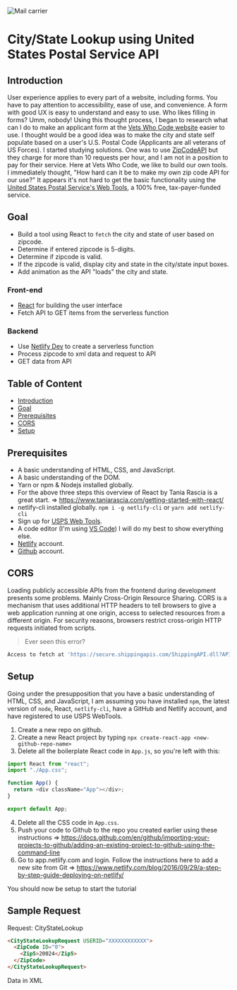 ![Mail carrier](https://citystatezipcode.s3.amazonaws.com/BlogArt_ZipCodeAllegiance%5B1%5D.jpg)

<!-- omit in toc -->
# City/State Lookup using United States Postal Service API

## Introduction

User experience applies to every part of a website, including forms. You have to pay attention to accessibility, ease of use, and convenience. A form with good UX is easy to understand and easy to use. Who likes filling in forms? Umm, nobody! Using this thought process, I began to research what can I do to make an applicant form at the [Vets Who Code website](www.vetswhocode.io/apply) easier to use. I thought would be a good idea was to make the city and state self populate based on a user's U.S. Postal Code (Applicants are all veterans of US Forces). I started studying solutions. One was to use [ZipCodeAPI](www.zipcodeapi.com) but they charge for more than 10 requests per hour, and I am not in a position to pay for their service. Here at Vets Who Code, we like to build our own tools. I immediately thought, "How hard can it be to make my own zip code API for our use?" It appears it's not hard to get the basic functionality using the [United States Postal Service's Web Tools](https://www.usps.com/business/web-tools-apis/), a 100% free, tax-payer-funded service.

## Goal

- Build a tool using React to `fetch` the city and state of user based on zipcode.
- Determine if entered zipcode is 5-digits.
- Determine if zipcode is valid.
- If the zipcode is valid, display city and state in the city/state input boxes.
- Add animation as the API "loads" the city and state.

<!-- omit in toc -->
### Front-end

- [React](https://reactjs.org/) for building the user interface
- Fetch API to GET items from the serverless function

<!-- omit in toc -->
### Backend

- Use [Netlify Dev](https://www.netlify.com/products/dev/) to create a serverless function
- Process zipcode to xml data and request to API
- GET data from API

<!-- omit in toc -->
## Table of Content

- [Introduction](#introduction)
- [Goal](#goal)
- [Prerequisites](#prerequisites)
- [CORS](#cors)
- [Setup](#setup)

## Prerequisites

- A basic understanding of HTML, CSS, and JavaScript.
- A basic understanding of the DOM.
- Yarn or npm & Nodejs installed globally.
- For the above three steps this overview of React by Tania Rascia is a great start. => https://www.taniarascia.com/getting-started-with-react/
- netlify-cli installed globally. `npm i -g netlify-cli` or `yarn add netlify-cli`
- Sign up for [USPS Web Tools](https://www.usps.com/business/web-tools-apis/).
- A code editor (I'm using [VS Code](https://code.visualstudio.com/)) I will do my best to show everything else.
- [Netlify](https://www.netlify.com/) account.
- [Github](https://github.com/) account.

## CORS

Loading publicly accessible APIs from the frontend during development presents some problems. Mainly Cross-Origin Resource Sharing. CORS is a mechanism that uses additional HTTP headers to tell browsers to give a web application running at one origin, access to selected resources from a different origin. For security reasons, browsers restrict cross-origin HTTP requests initiated from scripts.

> Ever seen this error?

```bash
Access to fetch at 'https://secure.shippingapis.com/ShippingAPI.dll?API=CityStateLookup&XML' from origin 'http://localhost:3000' has been blocked by CORS policy: Request header field accept is not allowed by Access-Control-Allow-Headers in preflight response.
```

## Setup

Going under the presupposition that you have a basic understanding of HTML, CSS, and JavaScript, I am assuming you have installed `npm`, the latest version of `node`, React, `netlify-cli`, have a GitHub and Netlify account, and have registered to use USPS WebTools.

1. Create a new repo on github.
2. Create a new React project by typing `npx create-react-app <new-github-repo-name>`
3. Delete all the boilerplate React code in `App.js`, so you're left with this:

```javascript
import React from "react";
import "./App.css";

function App() {
  return <div className="App"></div>;
}

export default App;
```

4. Delete all the CSS code in `App.css`.
5. Push your code to Github to the repo you created earlier using these instructions => https://docs.github.com/en/github/importing-your-projects-to-github/adding-an-existing-project-to-github-using-the-command-line
6. Go to app.netlify.com and login. Follow the instructions here to add a new site from Git => https://www.netlify.com/blog/2016/09/29/a-step-by-step-guide-deploying-on-netlify/

You should now be setup to start the tutorial



<!-- omit in toc -->
## Sample Request

Request: CityStateLookup

```html
<CityStateLookupRequest USERID="XXXXXXXXXXXX">
  <ZipCode ID="0">
    <Zip5>20024</Zip5>
  </ZipCode>
</CityStateLookupRequest>
```

Data in XML
